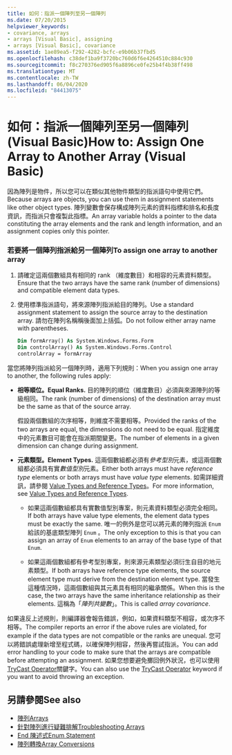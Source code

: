 ```yaml
---
title: 如何：指派一個陣列至另一個陣列
ms.date: 07/20/2015
helpviewer_keywords:
- covariance, arrays
- arrays [Visual Basic], assigning
- arrays [Visual Basic], covariance
ms.assetid: 1ae89ea5-f292-4282-bcfc-e9b06b37fbd5
ms.openlocfilehash: c38def1ba9f3720bc760d6f6e4264510c884c930
ms.sourcegitcommit: f8c270376ed905f6a8896ce0fe25b4f4b38ff498
ms.translationtype: MT
ms.contentlocale: zh-TW
ms.lasthandoff: 06/04/2020
ms.locfileid: "84413075"
---
```

# <a name="how-to-assign-one-array-to-another-array-visual-basic"></a><span data-ttu-id="22eb7-102">如何：指派一個陣列至另一個陣列 (Visual Basic)</span><span class="sxs-lookup"><span data-stu-id="22eb7-102">How to: Assign One Array to Another Array (Visual Basic)</span></span>

<span data-ttu-id="22eb7-103">因為陣列是物件，所以您可以在類似其他物件類型的指派語句中使用它們。</span><span class="sxs-lookup"><span data-stu-id="22eb7-103">Because arrays are objects, you can use them in assignment statements like other object types.</span></span> <span data-ttu-id="22eb7-104">陣列變數會保存構成陣列元素的資料指標和排名和長度資訊，而指派只會複製此指標。</span><span class="sxs-lookup"><span data-stu-id="22eb7-104">An array variable holds a pointer to the data constituting the array elements and the rank and length information, and an assignment copies only this pointer.</span></span>

### <a name="to-assign-one-array-to-another-array"></a><span data-ttu-id="22eb7-105">若要將一個陣列指派給另一個陣列</span><span class="sxs-lookup"><span data-stu-id="22eb7-105">To assign one array to another array</span></span>

1. <span data-ttu-id="22eb7-106">請確定這兩個數組具有相同的 rank （維度數目）和相容的元素資料類型。</span><span class="sxs-lookup"><span data-stu-id="22eb7-106">Ensure that the two arrays have the same rank (number of dimensions) and compatible element data types.</span></span>

2. <span data-ttu-id="22eb7-107">使用標準指派語句，將來源陣列指派給目的陣列。</span><span class="sxs-lookup"><span data-stu-id="22eb7-107">Use a standard assignment statement to assign the source array to the destination array.</span></span> <span data-ttu-id="22eb7-108">請勿在陣列名稱稱後面加上括弧。</span><span class="sxs-lookup"><span data-stu-id="22eb7-108">Do not follow either array name with parentheses.</span></span>

    ```vb
    Dim formArray() As System.Windows.Forms.Form
    Dim controlArray() As System.Windows.Forms.Control
    controlArray = formArray
    ```

<span data-ttu-id="22eb7-109">當您將陣列指派給另一個陣列時，適用下列規則：</span><span class="sxs-lookup"><span data-stu-id="22eb7-109">When you assign one array to another, the following rules apply:</span></span>

- <span data-ttu-id="22eb7-110">**相等順位。**</span><span class="sxs-lookup"><span data-stu-id="22eb7-110">**Equal Ranks.**</span></span> <span data-ttu-id="22eb7-111">目的陣列的順位（維度數目）必須與來源陣列的等級相同。</span><span class="sxs-lookup"><span data-stu-id="22eb7-111">The rank (number of dimensions) of the destination array must be the same as that of the source array.</span></span>

  <span data-ttu-id="22eb7-112">假設兩個數組的次序相等，則維度不需要相等。</span><span class="sxs-lookup"><span data-stu-id="22eb7-112">Provided the ranks of the two arrays are equal, the dimensions do not need to be equal.</span></span> <span data-ttu-id="22eb7-113">指定維度中的元素數目可能會在指派期間變更。</span><span class="sxs-lookup"><span data-stu-id="22eb7-113">The number of elements in a given dimension can change during assignment.</span></span>

- <span data-ttu-id="22eb7-114">**元素類型。**</span><span class="sxs-lookup"><span data-stu-id="22eb7-114">**Element Types.**</span></span> <span data-ttu-id="22eb7-115">這兩個數組都必須有*參考型別*元素，或這兩個數組都必須具有實*數值型別*元素。</span><span class="sxs-lookup"><span data-stu-id="22eb7-115">Either both arrays must have *reference type* elements or both arrays must have *value type* elements.</span></span> <span data-ttu-id="22eb7-116">如需詳細資訊，請參閱 [Value Types and Reference Types](../data-types/value-types-and-reference-types.md)。</span><span class="sxs-lookup"><span data-stu-id="22eb7-116">For more information, see [Value Types and Reference Types](../data-types/value-types-and-reference-types.md).</span></span>

  - <span data-ttu-id="22eb7-117">如果這兩個數組都具有實數值型別專案，則元素資料類型必須完全相同。</span><span class="sxs-lookup"><span data-stu-id="22eb7-117">If both arrays have value type elements, the element data types must be exactly the same.</span></span> <span data-ttu-id="22eb7-118">唯一的例外是您可以將元素的陣列指派 `Enum` 給該的基底類型陣列 `Enum` 。</span><span class="sxs-lookup"><span data-stu-id="22eb7-118">The only exception to this is that you can assign an array of `Enum` elements to an array of the base type of that `Enum`.</span></span>

  - <span data-ttu-id="22eb7-119">如果這兩個數組都有參考型別專案，則來源元素類型必須衍生自目的地元素類型。</span><span class="sxs-lookup"><span data-stu-id="22eb7-119">If both arrays have reference type elements, the source element type must derive from the destination element type.</span></span> <span data-ttu-id="22eb7-120">當發生這種情況時，這兩個數組與其元素具有相同的繼承關係。</span><span class="sxs-lookup"><span data-stu-id="22eb7-120">When this is the case, the two arrays have the same inheritance relationship as their elements.</span></span> <span data-ttu-id="22eb7-121">這稱為「*陣列共變數*」。</span><span class="sxs-lookup"><span data-stu-id="22eb7-121">This is called *array covariance*.</span></span>

<span data-ttu-id="22eb7-122">如果違反上述規則，則編譯器會報告錯誤，例如，如果資料類型不相容，或次序不相等。</span><span class="sxs-lookup"><span data-stu-id="22eb7-122">The compiler reports an error if the above rules are violated, for example if the data types are not compatible or the ranks are unequal.</span></span> <span data-ttu-id="22eb7-123">您可以將錯誤處理新增至程式碼，以確保陣列相容，然後再嘗試指派。</span><span class="sxs-lookup"><span data-stu-id="22eb7-123">You can add error handling to your code to make sure that the arrays are compatible before attempting an assignment.</span></span> <span data-ttu-id="22eb7-124">如果您想要避免擲回例外狀況，也可以使用[TryCast Operator](../../../language-reference/operators/trycast-operator.md)關鍵字。</span><span class="sxs-lookup"><span data-stu-id="22eb7-124">You can also use the [TryCast Operator](../../../language-reference/operators/trycast-operator.md) keyword if you want to avoid throwing an exception.</span></span>

## <a name="see-also"></a><span data-ttu-id="22eb7-125">另請參閱</span><span class="sxs-lookup"><span data-stu-id="22eb7-125">See also</span></span>

- [<span data-ttu-id="22eb7-126">陣列</span><span class="sxs-lookup"><span data-stu-id="22eb7-126">Arrays</span></span>](index.md)
- [<span data-ttu-id="22eb7-127">針對陣列進行疑難排解</span><span class="sxs-lookup"><span data-stu-id="22eb7-127">Troubleshooting Arrays</span></span>](troubleshooting-arrays.md)
- [<span data-ttu-id="22eb7-128">End 陳述式</span><span class="sxs-lookup"><span data-stu-id="22eb7-128">Enum Statement</span></span>](../../../language-reference/statements/enum-statement.md)
- [<span data-ttu-id="22eb7-129">陣列轉換</span><span class="sxs-lookup"><span data-stu-id="22eb7-129">Array Conversions</span></span>](../data-types/array-conversions.md)
